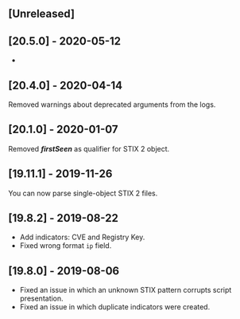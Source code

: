 ## [Unreleased]


## [20.5.0] - 2020-05-12
-


## [20.4.0] - 2020-04-14
Removed warnings about deprecated arguments from the logs.

## [20.1.0] - 2020-01-07
Removed ***firstSeen*** as qualifier for STIX 2 object.

## [19.11.1] - 2019-11-26
You can now parse single-object STIX 2 files.

## [19.8.2] - 2019-08-22
  - Add indicators: CVE and Registry Key.
  - Fixed wrong format `ip` field.


## [19.8.0] - 2019-08-06
  - Fixed an issue in which an unknown STIX pattern corrupts script presentation.
  - Fixed an issue in which duplicate indicators were created.
